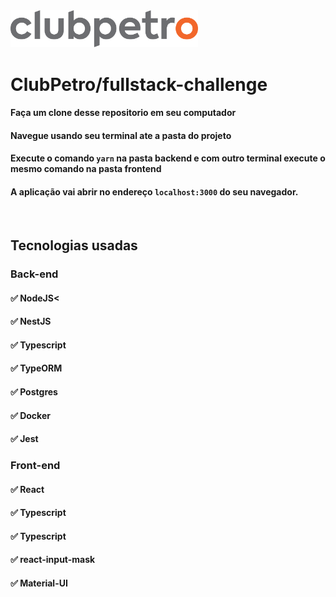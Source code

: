 <img src="logo-clubpetro.png" alt="Clubpetro" width="300">

# ClubPetro/fullstack-challenge


#### Faça um clone desse repositorio em seu computador
#### Navegue usando seu terminal ate a pasta do projeto 
#### Execute o comando `yarn` na pasta backend e com outro terminal execute o mesmo comando na pasta frontend
#### A aplicação vai abrir no endereço ```localhost:3000``` do seu navegador.

&nbsp;



## Tecnologias usadas

### Back-end

#### ✅ NodeJS<
#### ✅ NestJS
#### ✅ Typescript
#### ✅ TypeORM
#### ✅ Postgres
#### ✅ Docker
#### ✅ Jest


### Front-end

#### ✅ React
#### ✅ Typescript
#### ✅ Typescript
#### ✅ react-input-mask
#### ✅ Material-UI

